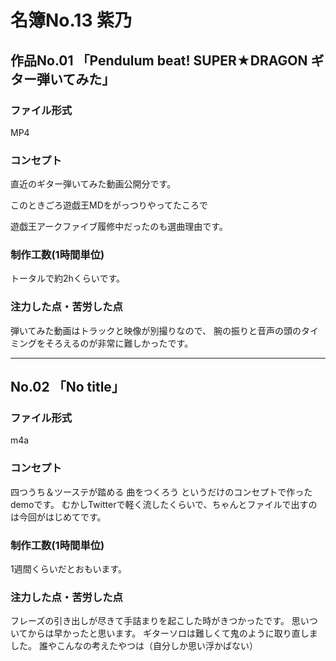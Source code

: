 # 名簿No.13 紫乃
## 作品No.01 「Pendulum beat! SUPER★DRAGON ギター弾いてみた」

### ファイル形式
MP4

### コンセプト
直近のギター弾いてみた動画公開分です。

このときごろ遊戯王MDをがっつりやってたころで

遊戯王アークファイブ履修中だったのも選曲理由です。

### 制作工数(1時間単位)
トータルで約2hくらいです。

### 注力した点・苦労した点
弾いてみた動画はトラックと映像が別撮りなので、
腕の振りと音声の頭のタイミングをそろえるのが非常に難しかったです。

---

## No.02 「No title」

### ファイル形式
m4a

### コンセプト
四つうち＆ツーステが踏める
曲をつくろう
というだけのコンセプトで作ったdemoです。
むかしTwitterで軽く流したくらいで、ちゃんとファイルで出すのは今回がはじめてです。

### 制作工数(1時間単位)
1週間くらいだとおもいます。

### 注力した点・苦労した点
フレーズの引き出しが尽きて手詰まりを起こした時がきつかったです。
思いついてからは早かったと思います。
ギターソロは難しくて鬼のように取り直しました。
誰やこんなの考えたやつは（自分しか思い浮かばない）